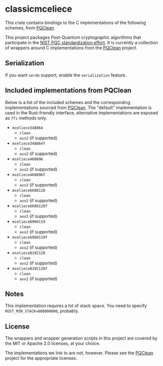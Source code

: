 # classicmceliece


This crate contains bindings to the C implementations of the following schemes,
from [PQClean][pqclean].

This project packages Post-Quantum cryptographic algorithms that participate in
the [NIST PQC standardization effort][nistpqc]. It is currently a collection of
wrappers around C implementations from the [PQClean][pqclean] project.

## Serialization

If you want `serde` support, enable the `serialization` feature.

## Included implementations from PQClean

Below is a list of the included schemes and the corresponding implementations
sourced from [PQClean][pqclean]. The "default" implementation is used in the
Rust-friendly interface, alternative implementations are exposed as ``ffi``
methods only.

* ``mceliece348864``
  * ``clean``
  * ``avx2`` (if supported)
* ``mceliece348864f``
  * ``clean``
  * ``avx2`` (if supported)
* ``mceliece460896``
  * ``clean``
  * ``avx2`` (if supported)
* ``mceliece460896f``
  * ``clean``
  * ``avx2`` (if supported)
* ``mceliece6688128``
  * ``clean``
  * ``avx2`` (if supported)
* ``mceliece6688128f``
  * ``clean``
  * ``avx2`` (if supported)
* ``mceliece6960119``
  * ``clean``
  * ``avx2`` (if supported)
* ``mceliece6960119f``
  * ``clean``
  * ``avx2`` (if supported)
* ``mceliece8192128``
  * ``clean``
  * ``avx2`` (if supported)
* ``mceliece8192128f``
  * ``clean``
  * ``avx2`` (if supported)

## Notes

This implementation requires a lot of stack space.
You need to specify ``RUST_MIN_STACK=800000000``, probably.


## License

The wrappers and wrapper generation scripts in this project are covered by the
MIT or Apache 2.0 licenses, at your choice.

The implementations we link to are not, however. Please see the [PQClean][pqclean]
project for the appropriate licenses.

[pqclean]: https://github.com/PQClean/PQClean/
[nistpqc]: https://nist.gov/pqc/